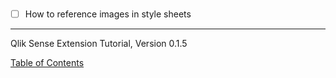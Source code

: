 # 

- [ ] How to reference images in style sheets

---
Qlik Sense Extension Tutorial, Version 0.1.5

[Table of Contents](00-TOC.md)
